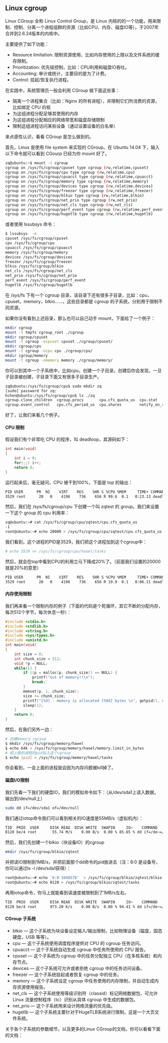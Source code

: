 ## Linux cgroup

Linux CGroup 全称 Linux Control Group，是  Linux 内核的的一个功能，用来限制、控制、分离一个进程组群的资源（比如CPU、内存、磁盘IO等）。于2007年合并到2.6.24版本的内核中。

主要提供了如下功能：

- Resource limitation: 限制资源使用，比如内存使用的上限以及文件系统的缓存限制。
- Prioritization: 优先级控制，比如：CPU利用和磁盘IO吞吐。
- Accounting: 审计或统计，主要目的是为了计费。
- Control: 挂起/恢复执行进程。

在实践中，系统管理员一般会利用 CGroup 做下面这些事：

- 隔离一个进程集合（比如：Nginx 的所有进程），并限制它们所消费的资源，比如绑定 CPU 的核
- 为这组进程分配足够其使用的内存
- 为这组进程分配相应的网络带宽和磁盘存储限制
- 限制这组进程访问某些设备（通过设置设备的白名单）



来点感性认识，看看 CGroup 是怎么做到的。

首先，Linux 是使用 file system 来实现的 CGroup。在 Ubuntu 14.04 下，输入以下命令就可以看到 CGourp 已经为你 mount 好了。

```bash
zq@ubuntu:~$ mount -t cgroup
cgroup on /sys/fs/cgroup/cpuset type cgroup (rw,relatime,cpuset)
cgroup on /sys/fs/cgroup/cpu type cgroup (rw,relatime,cpu)
cgroup on /sys/fs/cgroup/cpuacct type cgroup (rw,relatime,cpuacct)
cgroup on /sys/fs/cgroup/memory type cgroup (rw,relatime,memory)
cgroup on /sys/fs/cgroup/devices type cgroup (rw,relatime,devices)
cgroup on /sys/fs/cgroup/freezer type cgroup (rw,relatime,freezer)
cgroup on /sys/fs/cgroup/blkio type cgroup (rw,relatime,blkio)
cgroup on /sys/fs/cgroup/net_prio type cgroup (rw,net_prio)
cgroup on /sys/fs/cgroup/net_cls type cgroup (rw,net_cls)
cgroup on /sys/fs/cgroup/perf_event type cgroup (rw,relatime,perf_event)
cgroup on /sys/fs/cgroup/hugetlb type cgroup (rw,relatime,hugetlb)
```

或者使用 lssubsys 命令：

```bash
$ lssubsys  -m
cpuset /sys/fs/cgroup/cpuset
cpu /sys/fs/cgroup/cpu
cpuacct /sys/fs/cgroup/cpuacct
memory /sys/fs/cgroup/memory
devices /sys/fs/cgroup/devices
freezer /sys/fs/cgroup/freezer
blkio /sys/fs/cgroup/blkio
net_cls /sys/fs/cgroup/net_cls
net_prio /sys/fs/cgroup/net_prio
perf_event /sys/fs/cgroup/perf_event
hugetlb /sys/fs/cgroup/hugetlb
```

在 /sys/fs 下有一个 cgroup  目录，该目录下还有很多子目录，比如：cpu，cpuset，memory，blkio……，这些目录都是 cgroup 的子系统，分别用于限制不同资源。

如果你没有看到上述目录，那么也可以自己动手 mount，下面给了一个例子：

```bash
mkdir cgroup
mount -t tmpfs cgroup_root ./cgroup
mkdir cgroup/cpuset
mount -t cgroup -ocpuset cpuset ./cgroup/cpuset/
mkdir cgroup/cpu
mount -t cgroup -ocpu cpu ./cgroup/cpu/
mkdir cgroup/memory
mount -t cgroup -omemory memory ./cgroup/memory/
```

你可以到其中一个子系统中，比如cpu，创建一个子目录。创建后你会发现，一旦子目录被创建，子目录下面又有很多子目录生产。

```bash
zq@ubuntu:/sys/fs/cgroup/cpu$ sudo mkdir zq
[sudo] password for zq:
hchen@ubuntu:/sys/fs/cgroup/cpu$ ls ./zq
cgroup.clone_children  cgroup.procs       cpu.cfs_quota_us  cpu.stat           tasks
cgroup.event_control   cpu.cfs_period_us  cpu.shares        notify_on_release
```

好了，让我们来看几个例子。



#### CPU 限制

假设我们有个非常吃 CPU 的程序，叫 deadloop，其源码如下：

```c
int main(void)
{
    int i = 0;
    for(;;) i++;
    return 0;
}
```

运行起来后，毫无疑问，CPU 被干到100%，下面是 top 的输出：

```bash
PID USER      PR  NI    VIRT    RES    SHR S %CPU %MEM     TIME+ COMMAND
3529 root      20   0    4196    736    656 R 99.6  0.1   0:23.13 deadloop
```

然后，我们在 /sys/fs/cgroup/cpu 下创建一个叫 zqtest 的 group。我们来设置一下这个 group 的 cpu 利用率：

```bash
zq@ubuntu:~# cat /sys/fs/cgroup/cpu/zqtest/cpu.cfs_quota_us
-1
root@ubuntu:~# echo 20000 > /sys/fs/cgroup/cpu/zqtest/cpu.cfs_quota_us
```

我们看到，这个进程的PID是3529，我们把这个进程加到这个cgroup中：

```bash
# echo 3529 >> /sys/fs/cgroup/cpu/haoel/tasks
```

然后，就会在top中看到CPU的利用立马下降成20%了。（前面我们设置的20000就是20%的意思）

```bash
PID USER      PR  NI    VIRT    RES    SHR S %CPU %MEM     TIME+ COMMAND
3529 root      20   0    4196    736    656 R 19.9  0.1   8:06.11 deadloop
```

#### 内存使用限制

我们再来看一个限制内存的例子（下面的代码是个死循环，其它不断的分配内存，每次512个字节，每次休息一秒）：

```c
#include <stdio.h>
#include <stdlib.h>
#include <string.h>
#include <sys/types.h>
#include <unistd.h>
int main(void)
{
    int size = 0;
    int chunk_size = 512;
    void *p = NULL;
    while(1) {
        if ((p = malloc(p, chunk_size)) == NULL) {
            printf("out of memory!!\n");
            break;
        }
        memset(p, 1, chunk_size);
        size += chunk_size;
        printf("[%d] - memory is allocated [%8d] bytes \n", getpid(), size);
        sleep(1);
    }
    return 0;
}
```

然后，在我们另外一边：

```bash
# 创建memory cgroup
$ mkdir /sys/fs/cgroup/memory/haoel
$ echo 64k > /sys/fs/cgroup/memory/haoel/memory.limit_in_bytes
# 把上面的进程的pid加入这个cgroup
$ echo [pid] > /sys/fs/cgroup/memory/haoel/tasks
```

你会看到，一会上面的进程就会因为内存问题被kill掉了。

#### 磁盘I/O限制

我们先看一下我们的硬盘IO，我们的模拟命令如下：（从/dev/sda1上读入数据，输出到/dev/null上）

```bash
sudo dd if=/dev/sda1 of=/dev/null
```

我们通过iotop命令我们可以看到相关的IO速度是55MB/s（虚拟机内）：

```bash
TID  PRIO  USER     DISK READ  DISK WRITE  SWAPIN     IO>    COMMAND
8128 be/4 root       55.74 M/s    0.00 B/s  0.00 % 85.65 % dd if=/de~=/dev/null...
```

然后，我们先创建一个blkio（块设备IO）的cgroup

```bash
mkdir /sys/fs/cgroup/blkio/zqtest
```

并把读IO限制到1MB/s，并把前面那个dd命令的pid放进去（注：8:0 是设备号，你可以通过ls -l /dev/sda1获得）：

```bash
root@ubuntu:~# echo '8:0 1048576'  > /sys/fs/cgroup/blkio/zqtest/blkio.throttle.read_bps_device
root@ubuntu:~# echo 8128 > /sys/fs/cgroup/blkio/zqtest/tasks
```

再用iotop命令，你马上就能看到读速度被限制到了1MB/s左右。

```bash
TID  PRIO  USER     DISK READ  DISK WRITE  SWAPIN     IO>    COMMAND
8128 be/4 root      973.20 K/s    0.00 B/s  0.00 % 94.41 % dd if=/de~=/dev/null...
```

#### CGroup 子系统

- blkio — 这个子系统为块设备设定输入/输出限制，比如物理设备（磁盘，固态硬盘，USB 等等）。
- cpu — 这个子系统使用调度程序提供对 CPU 的 cgroup 任务访问。
- cpuacct — 这个子系统自动生成 cgroup 中任务所使用的 CPU 报告。
- cpuset — 这个子系统为 cgroup 中的任务分配独立 CPU（在多核系统）和内存节点。
- devices — 这个子系统可允许或者拒绝 cgroup 中的任务访问设备。
- freezer — 这个子系统挂起或者恢复 cgroup 中的任务。
- memory — 这个子系统设定 cgroup 中任务使用的内存限制，并自动生成内存资源使用报告。
- net_cls — 这个子系统使用等级识别符（classid）标记网络数据包，可允许 Linux 流量控制程序（tc）识别从具体 cgroup 中生成的数据包。
- net_prio — 这个子系统用来设计网络流量的优先级。
- hugetlb — 这个子系统主要针对于HugeTLB系统进行限制，这是一个大页文件系统。

关于各个子系统的参数细节，以及更多的Linux CGroup的文档，你可以看看下面的文档：

[Redhat的官方文档]: https://access.redhat.com/documentation/zh-cn/red_hat_enterprise_linux/6/html-single/resource_management_guide/index#ch-Subsystems_and_Tunable_Parameters

